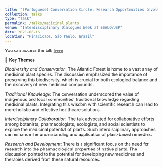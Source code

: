 ```yaml
---
title: "(Portuguese) Conversation Circle: Research Opportunities Involving Medicinal Plants in the Atlantic Forest"
collection: talks
type: "Talk"
permalink: /talks/medicinal_plants
venue: "Interdisciplinary Dialogues Week at ESALQ/USP"
date: 2021-06-16
location: "Piracicaba, São Paulo, Brazil"
---
```


You can access the talk [here](https://www.youtube.com/watch?v=Ozj0fWVxQ5M)

🌿 **Key Themes**

*Biodiversity and Conservation*: The Atlantic Forest is home to a vast array of medicinal plant species. The discussion emphasized the importance of preserving this biodiversity, which is crucial for both ecological balance and the discovery of new medicinal compounds.

*Traditional Knowledge*: The conversation underscored the value of indigenous and local communities' traditional knowledge regarding medicinal plants. Integrating this wisdom with scientific research can lead to more holistic and effective healthcare solutions.

*Interdisciplinary Collaboration*: The talk advocated for collaborative efforts among botanists, pharmacologists, ecologists, and social scientists to explore the medicinal potential of plants. Such interdisciplinary approaches can enhance the understanding and application of plant-based remedies.

*Research and Development*: There is a significant focus on the need for research into the pharmacological properties of native plants. The discussion pointed to the potential for developing new medicines and therapies derived from these natural resources.
